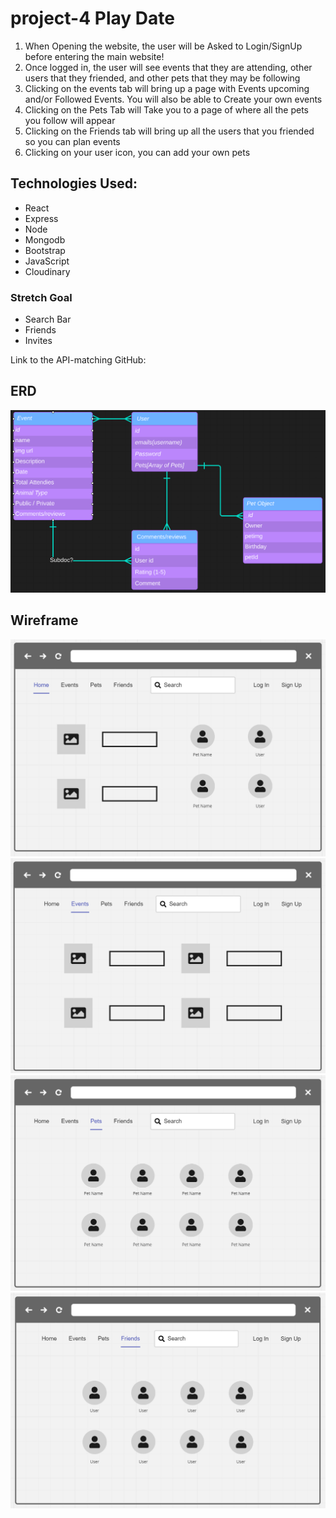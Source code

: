 # project-4 Play Date
1. When Opening the website, the user will be Asked to Login/SignUp before entering the main website!
2. Once logged in, the user will see events that they are attending, other users that they friended, and other pets that they may be following
3. Clicking on the events tab will bring up a page with Events upcoming and/or Followed Events. You will also be able to Create your own events
4. Clicking on the Pets Tab will Take you to a page of where all the pets you follow will appear
5. Clicking on the Friends tab will bring up all the users that you friended so you can plan events
6. Clicking on your user icon, you can add your own pets

## Technologies Used:
- React
- Express
- Node
- Mongodb
- Bootstrap
- JavaScript
- Cloudinary

### Stretch Goal
- Search Bar
- Friends
- Invites

Link to the API-matching GitHub: 

## ERD
![ERD](project-4-erd1.PNG)
## Wireframe
![Wireframe one](project-4-wireframe1.PNG)
![Wireframe two](project-4-wireframe2.PNG)
![Wireframe three](project-4-wireframe3.PNG)
![Wireframe four](project-4-wireframe4.PNG)